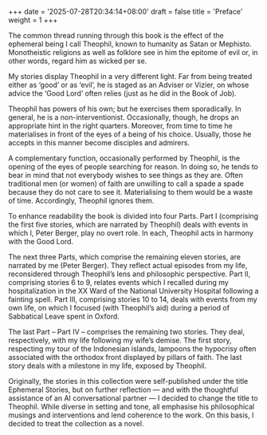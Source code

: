 +++
date = '2025-07-28T20:34:14+08:00'
draft = false
title = 'Preface'
weight = 1
+++

The common thread running through this book is the effect of the ephemeral being I call Theophil, known to humanity as Satan or Mephisto. Monotheistic religions as well as folklore see in him the epitome of evil or, in other words, regard him as wicked per se.

My stories display Theophil in a very different light. Far from being treated either as ‘good’ or as ‘evil’, he is staged as an Adviser or Vizier, on whose advice the ‘Good Lord’ often relies (just as he did in the Book of Job).

Theophil has powers of his own; but he exercises them sporadically. In general, he is a non-interventionist. Occasionally, though, he drops an appropriate hint in the right quarters. Moreover, from time to time he materialises in front of the eyes of a being of his choice. Usually, those he accepts in this manner become disciples and admirers.

A complementary function, occasionally performed by Theophil, is the opening of the eyes of people searching for reason. In doing so, he tends to bear in mind that not everybody wishes to see things as they are. Often traditional men (or women) of faith are unwilling to call a spade a spade because they do not care to see it. Materialising to them would be a waste of time. Accordingly, Theophil ignores them.

To enhance readability the book is divided into four Parts. Part I (comprising the first five stories, which are narrated by Theophil) deals with events in which I, Peter Berger, play no overt role. In each, Theophil acts in harmony with the Good Lord.

The next three Parts, which comprise the remaining eleven stories, are narrated by me (Peter Berger). They reflect actual episodes from my life, reconsidered through Theophil’s lens and philosophic perspective.  Part II, comprising stories 6 to 9, relates events which I recalled during my hospitalization in the XX Ward of the National University Hospital following a fainting spell. Part III, comprising stories 10 to 14, deals with events from my own life, on which I focused (with Theophil’s aid) during a period of Sabbatical Leave spent in Oxford.

The last Part – Part IV – comprises the remaining two stories. They deal, respectively, with my life following my wife’s demise. The first story, respecting my tour of the Indonesian islands,  lampoons the hypocrisy often associated with the orthodox front displayed by pillars of faith. The last story deals with a milestone in my life, exposed by Theophil.

Originally, the stories in this collection were self-published under the title Ephemeral Stories, but on further  reflection — and with the thoughtful assistance of an AI conversational partner — I decided to change the title to Theophil.  While diverse in setting and tone, all emphasise his philosophical musings and interventions and lend coherence to the work. On this basis, I decided to treat the collection as a novel.